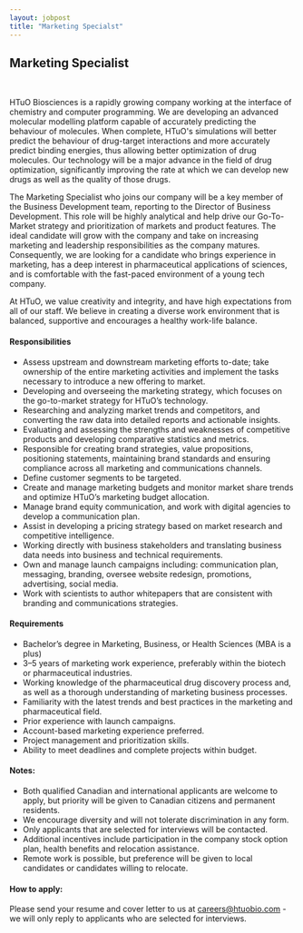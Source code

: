 ```yaml
---
layout: jobpost
title: "Marketing Specialst"
---
```


## Marketing Specialist 

  &nbsp; 

HTuO Biosciences is a rapidly growing company working at the interface of chemistry and computer programming. We are developing an advanced molecular modelling platform capable of accurately predicting the behaviour of molecules.  When complete, HTuO's simulations will better predict the behaviour of drug-target interactions and more accurately predict binding energies, thus allowing better optimization of drug molecules.  Our technology will be a major advance in the field of drug optimization, significantly improving the rate at which we can develop new drugs as well as the quality of those drugs.

The Marketing Specialist who joins our company will be a key member of the Business Development team, reporting to the Director of Business Development. This role will be highly analytical and help drive our Go-To-Market strategy and prioritization of markets and product features. The ideal candidate will grow with the company and take on increasing marketing and leadership responsibilities as the company matures. Consequently, we are looking for a candidate who brings experience in marketing, has a deep interest in pharmaceutical applications of sciences, and is comfortable with the fast-paced environment of a young tech company.  

At HTuO, we value creativity and integrity, and have high expectations from all of our staff.  We believe in creating a diverse work environment that is balanced, supportive and encourages a healthy work-life balance. 

#### Responsibilities

* Assess upstream and downstream marketing efforts to-date; take ownership of the entire marketing activities and implement the tasks necessary to introduce a new offering to market.
* Developing and overseeing the marketing strategy, which focuses on the go-to-market strategy for HTuO’s technology.
* Researching and analyzing market trends and competitors, and converting the raw data into detailed reports and actionable insights.
* Evaluating and assessing the strengths and weaknesses of competitive products and developing comparative statistics and metrics.
* Responsible for creating brand strategies, value propositions, positioning statements, maintaining brand standards and ensuring compliance across all marketing and communications channels.
* Define customer segments to be targeted.
* Create and manage marketing budgets and monitor market share trends and optimize HTuO’s marketing budget allocation.
* Manage brand equity communication, and work with digital agencies to develop a communication plan.
* Assist in developing a pricing strategy based on market research and competitive intelligence.
* Working directly with business stakeholders and translating business data needs into business and technical requirements.
* Own and manage launch campaigns including: communication plan, messaging, branding, oversee website redesign, promotions, advertising, social media.
* Work with scientists to author whitepapers that are consistent with branding and communications strategies.


#### Requirements
* Bachelor’s degree in Marketing, Business, or Health Sciences (MBA is a plus)
* 3–5 years of marketing work experience, preferably within the biotech or pharmaceutical industries.
* Working knowledge of the pharmaceutical drug discovery process and, as well as a thorough understanding of marketing business processes.
* Familiarity with the latest trends and best practices in the marketing and pharmaceutical field.
* Prior experience with launch campaigns.
* Account-based marketing experience preferred.
* Project management and prioritization skills.
* Ability to meet deadlines and complete projects within budget.


#### Notes: 

* Both qualified Canadian and international applicants are welcome to apply, but priority will be given to Canadian citizens and permanent residents.
* We encourage diversity and will not tolerate discrimination in any form.
* Only applicants that are selected for interviews will be contacted.
* Additional incentives include participation in the company stock option plan, health benefits and relocation assistance.
* Remote work is possible, but preference will be given to local candidates or candidates willing to relocate.


#### How to apply:

Please send your resume and cover letter to us at 
[careers@htuobio.com](mailto:careers@htuobio.com) - we will only reply to applicants who are selected for interviews.
